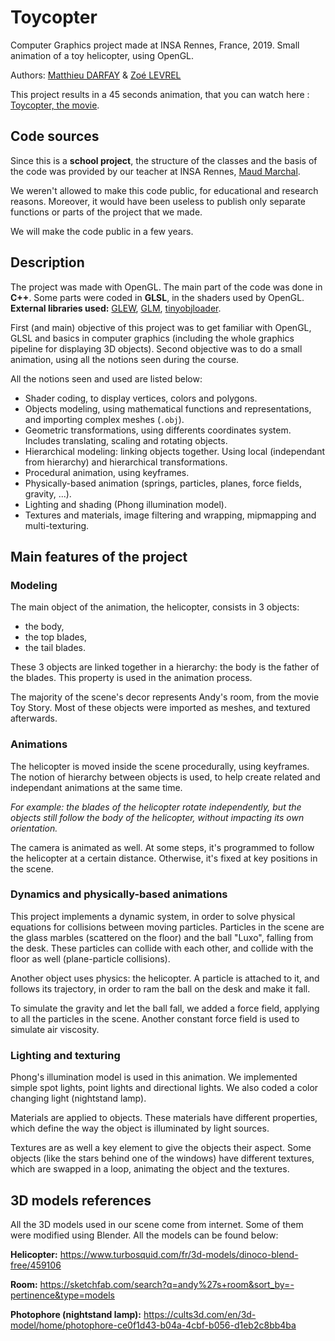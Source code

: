 # Toycopter
Computer Graphics project made at INSA Rennes, France, 2019. Small animation of a toy helicopter, using OpenGL.

Authors: [Matthieu DARFAY](https://www.github.com/mdarfay) & [Zoé LEVREL](https://www.github.com/zlevrel)

This project results in a 45 seconds animation, that you can watch here : [Toycopter, the movie](https://youtu.be/u-voBjlJ_RU).

## Code sources

Since this is a **school project**, the structure of the classes and the basis of the code was provided by our teacher at INSA Rennes, [Maud Marchal](https://people.rennes.inria.fr/Maud.Marchal/).

We weren't allowed to make this code public, for educational and research reasons. Moreover, it would have been useless to publish only separate functions or parts of the project that we made.

We will make the code public in a few years.

## Description
The project was made with OpenGL. The main part of the code was done in **C++**. Some parts were coded in **GLSL**, in the shaders used by OpenGL.
**External libraries used:** [GLEW](http://glew.sourceforge.net/), [GLM](https://glm.g-truc.net/0.9.9/index.html), [tinyobjloader](https://github.com/syoyo/tinyobjloader).

First (and main) objective of this project was to get familiar with OpenGL, GLSL and basics in computer graphics (including the whole graphics pipeline for displaying 3D objects).
Second objective was to do a small animation, using all the notions seen during the course.

All the notions seen and used are listed below:
* Shader coding, to display vertices, colors and polygons.
* Objects modeling, using mathematical functions and representations, and importing complex meshes (`.obj`).
* Geometric transformations, using differents coordinates system. Includes translating, scaling and rotating objects.
* Hierarchical modeling: linking objects together. Using local (independant from hierarchy) and hierarchical transformations.
* Procedural animation, using keyframes.
* Physically-based animation (springs, particles, planes, force fields, gravity, ...).
* Lighting and shading (Phong illumination model).
* Textures and materials, image filtering and wrapping, mipmapping and multi-texturing.

## Main features of the project
### Modeling
The main object of the animation, the helicopter, consists in 3 objects:
- the body,
- the top blades,
- the tail blades.

These 3 objects are linked together in a hierarchy: the body is the father of the blades. This property is used in the animation process.

The majority of the scene's decor represents Andy's room, from the movie Toy Story. Most of these objects were imported as meshes, and textured afterwards.

### Animations
The helicopter is moved inside the scene procedurally, using keyframes. 
The notion of hierarchy between objects is used, to help create related and independant animations at the same time. 

*For example: the blades of the helicopter rotate independently, but the objects still follow the body of the helicopter, without impacting its own orientation.*

The camera is animated as well. At some steps, it's programmed to follow the helicopter at a certain distance. Otherwise, it's fixed at key positions in the scene.

### Dynamics and physically-based animations
This project implements a dynamic system, in order to solve physical equations for collisions between moving particles.
Particles in the scene are the glass marbles (scattered on the floor) and the ball "Luxo", falling from the desk.
These particles can collide with each other, and collide with the floor as well (plane-particle collisions).

Another object uses physics: the helicopter. A particle is attached to it, and follows its trajectory, in order to ram the ball on the desk and make it fall.

To simulate the gravity and let the ball fall, we added a force field, applying to all the particles in the scene. Another constant force field is used to simulate air viscosity.

### Lighting and texturing
Phong's illumination model is used in this animation. We implemented simple spot lights, point lights and directional lights.
We also coded a color changing light (nightstand lamp).

Materials are applied to objects. These materials have different properties, which define the way the object is illuminated by light sources.

Textures are as well a key element to give the objects their aspect. Some objects (like the stars behind one of the windows) have different textures, which are swapped in a loop, animating the object and the textures.

## 3D models references
All the 3D models used in our scene come from internet. Some of them were modified using Blender. All the models can be found below:

**Helicopter:**
https://www.turbosquid.com/fr/3d-models/dinoco-blend-free/459106

**Room:**
https://sketchfab.com/search?q=andy%27s+room&sort_by=-pertinence&type=models

**Photophore (nightstand lamp):**
https://cults3d.com/en/3d-model/home/photophore-ce0f1d43-b04a-4cbf-b056-d1eb2c8bb4ba
